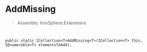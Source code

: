 ﻿

# AddMissing

> Assembly: IronSphere.Extensions



```


public static ICollection<T>AddMissing<T>(ICollection<T> this, IEnumerable<T> elementsToAdd);
```